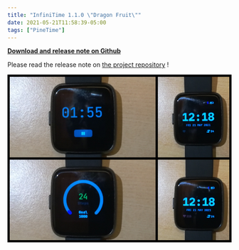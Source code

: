 ```yaml
---
title: "InfiniTime 1.1.0 \"Dragon Fruit\""
date: 2021-05-21T11:58:39-05:00
tags: ["PineTime"]
---
```


**[Download and release note on Github](https://github.com/JF002/InfiniTime/tree/1.1.0)**

Please read the release note on [the project repository](https://github.com/JF002/InfiniTime/releases/tag/1.1.0) !

![InfiniTime 1.1](poster.png)
